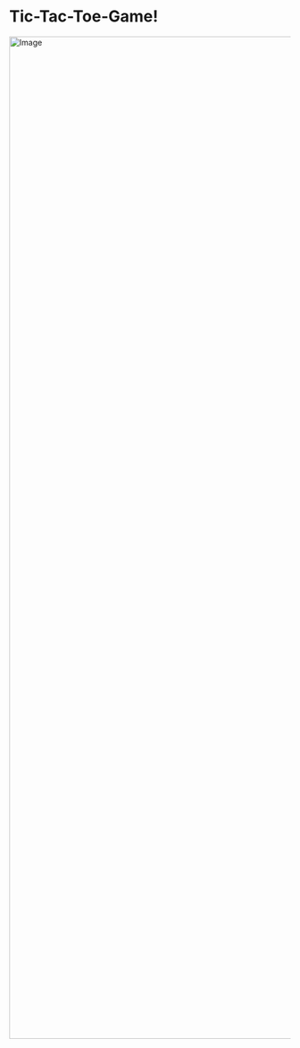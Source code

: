 # Tic-Tac-Toe-Game!
<img width="1792" alt="Image" src="https://github.com/mikontos79/Tic-Tac-Toe-Game/assets/101725906/ecac9601-b8c1-4978-92af-0167db500045">
